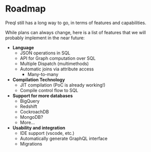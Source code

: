 # Roadmap

Preql still has a long way to go, in terms of features and capabilities.

While plans can always change, here is a list of features that we will probably implement in the near future:

- **Language**
    - JSON operations in SQL
    - API for Graph computation over SQL
    - Multiple Dispatch (multimethods)
    - Automatic joins via attribute access
        - Many-to-many
- **Compilation Technology**
    - JIT compilation (PoC is already working!)
    - Compile control flow to SQL
- **Support for more databases**
    - BigQuery
    - Redshift
    - CockroachDB
    - MongoDB?
    - More...
- **Usability and integration**
    - IDE support (vscode, etc.)
    - Automatically generate GraphQL interface
    - Migrations
